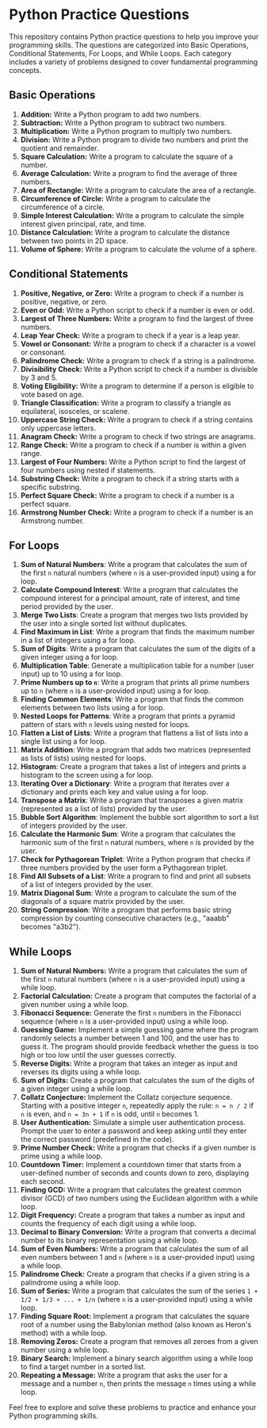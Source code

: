 # Python Practice Questions

This repository contains Python practice questions to help you improve your programming skills. The questions are categorized into Basic Operations, Conditional Statements, For Loops, and While Loops. Each category includes a variety of problems designed to cover fundamental programming concepts.

## Basic Operations
1. **Addition:** Write a Python program to add two numbers.
2. **Subtraction:** Write a Python program to subtract two numbers.
3. **Multiplication:** Write a Python program to multiply two numbers.
4. **Division:** Write a Python program to divide two numbers and print the quotient and remainder.
5. **Square Calculation:** Write a program to calculate the square of a number.
6. **Average Calculation:** Write a program to find the average of three numbers.
7. **Area of Rectangle:** Write a program to calculate the area of a rectangle.
8. **Circumference of Circle:** Write a program to calculate the circumference of a circle.
9. **Simple Interest Calculation:** Write a program to calculate the simple interest given principal, rate, and time.
10. **Distance Calculation:** Write a program to calculate the distance between two points in 2D space.
11. **Volume of Sphere:** Write a program to calculate the volume of a sphere.

## Conditional Statements
1. **Positive, Negative, or Zero:** Write a program to check if a number is positive, negative, or zero.
2. **Even or Odd:** Write a Python script to check if a number is even or odd.
3. **Largest of Three Numbers:** Write a program to find the largest of three numbers.
4. **Leap Year Check:** Write a program to check if a year is a leap year.
5. **Vowel or Consonant:** Write a program to check if a character is a vowel or consonant.
6. **Palindrome Check:** Write a program to check if a string is a palindrome.
7. **Divisibility Check:** Write a Python script to check if a number is divisible by 3 and 5.
8. **Voting Eligibility:** Write a program to determine if a person is eligible to vote based on age.
9. **Triangle Classification:** Write a program to classify a triangle as equilateral, isosceles, or scalene.
10. **Uppercase String Check:** Write a program to check if a string contains only uppercase letters.
11. **Anagram Check:** Write a program to check if two strings are anagrams.
12. **Range Check:** Write a program to check if a number is within a given range.
13. **Largest of Four Numbers:** Write a Python script to find the largest of four numbers using nested if statements.
14. **Substring Check:** Write a program to check if a string starts with a specific substring.
15. **Perfect Square Check:** Write a program to check if a number is a perfect square.
16. **Armstrong Number Check:** Write a program to check if a number is an Armstrong number.

## For Loops
1. **Sum of Natural Numbers**: Write a program that calculates the sum of the first `n` natural numbers (where `n` is a user-provided input) using a for loop.
2. **Calculate Compound Interest**: Write a program that calculates the compound interest for a principal amount, rate of interest, and time period provided by the user.
3. **Merge Two Lists**: Create a program that merges two lists provided by the user into a single sorted list without duplicates.
4. **Find Maximum in List**: Write a program that finds the maximum number in a list of integers using a for loop.
5. **Sum of Digits**: Write a program that calculates the sum of the digits of a given integer using a for loop.
6. **Multiplication Table**: Generate a multiplication table for a number (user input) up to 10 using a for loop.
7. **Prime Numbers up to `n`**: Write a program that prints all prime numbers up to `n` (where `n` is a user-provided input) using a for loop.
8. **Finding Common Elements**: Write a program that finds the common elements between two lists using a for loop.
9. **Nested Loops for Patterns**: Write a program that prints a pyramid pattern of stars with `n` levels using nested for loops.
10. **Flatten a List of Lists**: Write a program that flattens a list of lists into a single list using a for loop.
11. **Matrix Addition**: Write a program that adds two matrices (represented as lists of lists) using nested for loops.
12. **Histogram**: Create a program that takes a list of integers and prints a histogram to the screen using a for loop.
13. **Iterating Over a Dictionary**: Write a program that iterates over a dictionary and prints each key and value using a for loop.
14. **Transpose a Matrix**: Write a program that transposes a given matrix (represented as a list of lists) provided by the user.
15. **Bubble Sort Algorithm**: Implement the bubble sort algorithm to sort a list of integers provided by the user.
16. **Calculate the Harmonic Sum**: Write a program that calculates the harmonic sum of the first `n` natural numbers, where `n` is provided by the user.
17. **Check for Pythagorean Triplet**: Write a Python program that checks if three numbers provided by the user form a Pythagorean triplet.
18. **Find All Subsets of a List**: Write a program to find and print all subsets of a list of integers provided by the user.
19. **Matrix Diagonal Sum**: Write a program to calculate the sum of the diagonals of a square matrix provided by the user.
20. **String Compression**: Write a program that performs basic string compression by counting consecutive characters (e.g., "aaabb" becomes "a3b2").

## While Loops
1. **Sum of Natural Numbers:** Write a program that calculates the sum of the first `n` natural numbers (where `n` is a user-provided input) using a while loop.
2. **Factorial Calculation:** Create a program that computes the factorial of a given number using a while loop.
3. **Fibonacci Sequence:** Generate the first `n` numbers in the Fibonacci sequence (where `n` is a user-provided input) using a while loop.
4. **Guessing Game:** Implement a simple guessing game where the program randomly selects a number between 1 and 100, and the user has to guess it. The program should provide feedback whether the guess is too high or too low until the user guesses correctly.
5. **Reverse Digits:** Write a program that takes an integer as input and reverses its digits using a while loop.
6. **Sum of Digits:** Create a program that calculates the sum of the digits of a given integer using a while loop.
7. **Collatz Conjecture:** Implement the Collatz conjecture sequence. Starting with a positive integer `n`, repeatedly apply the rule: `n = n / 2` if `n` is even, and `n = 3n + 1` if `n` is odd, until `n` becomes 1.
8. **User Authentication:** Simulate a simple user authentication process. Prompt the user to enter a password and keep asking until they enter the correct password (predefined in the code).
9. **Prime Number Check:** Write a program that checks if a given number is prime using a while loop.
10. **Countdown Timer:** Implement a countdown timer that starts from a user-defined number of seconds and counts down to zero, displaying each second.
11. **Finding GCD:** Write a program that calculates the greatest common divisor (GCD) of two numbers using the Euclidean algorithm with a while loop.
12. **Digit Frequency:** Create a program that takes a number as input and counts the frequency of each digit using a while loop.
13. **Decimal to Binary Conversion:** Write a program that converts a decimal number to its binary representation using a while loop.
14. **Sum of Even Numbers:** Write a program that calculates the sum of all even numbers between 1 and `n` (where `n` is a user-provided input) using a while loop.
15. **Palindrome Check:** Create a program that checks if a given string is a palindrome using a while loop.
16. **Sum of Series:** Write a program that calculates the sum of the series `1 + 1/2 + 1/3 + ... + 1/n` (where `n` is a user-provided input) using a while loop.
17. **Finding Square Root:** Implement a program that calculates the square root of a number using the Babylonian method (also known as Heron's method) with a while loop.
18. **Removing Zeros:** Create a program that removes all zeroes from a given number using a while loop.
19. **Binary Search:** Implement a binary search algorithm using a while loop to find a target number in a sorted list.
20. **Repeating a Message:** Write a program that asks the user for a message and a number `n`, then prints the message `n` times using a while loop.

Feel free to explore and solve these problems to practice and enhance your Python programming skills.
